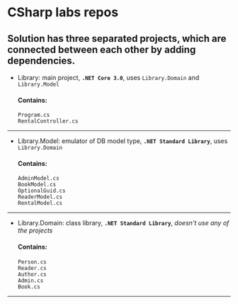 # CSharp labs repos
Solution has three separated projects, which are connected between each other by adding dependencies.
------
- Library: main project, **`.NET Core 3.0`**, uses `Library.Domain` and `Library.Model`
  #### Contains: 
  ```
  Program.cs
  RentalController.cs
  ```
------
- Library.Model: emulator of DB model type, **`.NET Standard Library`**, uses `Library.Domain`
  #### Contains: 
  ```
  AdminModel.cs
  BookModel.cs
  OptionalGuid.cs
  ReaderModel.cs
  RentalModel.cs
  ```
------
- Library.Domain: class library, **`.NET Standard Library`**, *doesn't use any of the projects*
  #### Contains: 
  ```
  Person.cs
  Reader.cs
  Author.cs
  Admin.cs
  Book.cs
  ```
------
